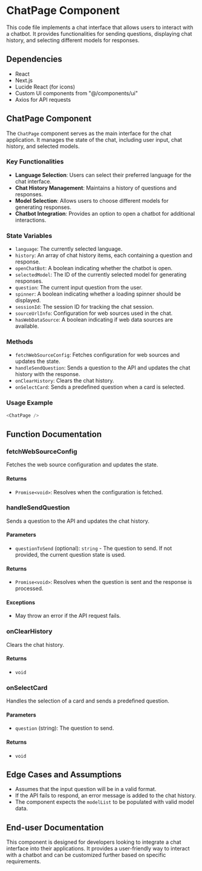 # ChatPage Component

This code file implements a chat interface that allows users to interact with a chatbot. It provides functionalities for sending questions, displaying chat history, and selecting different models for responses.

## Dependencies
- React
- Next.js
- Lucide React (for icons)
- Custom UI components from "@/components/ui"
- Axios for API requests

## ChatPage Component

The `ChatPage` component serves as the main interface for the chat application. It manages the state of the chat, including user input, chat history, and selected models.

### Key Functionalities
- **Language Selection**: Users can select their preferred language for the chat interface.
- **Chat History Management**: Maintains a history of questions and responses.
- **Model Selection**: Allows users to choose different models for generating responses.
- **Chatbot Integration**: Provides an option to open a chatbot for additional interactions.

### State Variables
- `language`: The currently selected language.
- `history`: An array of chat history items, each containing a question and response.
- `openChatBot`: A boolean indicating whether the chatbot is open.
- `selectedModel`: The ID of the currently selected model for generating responses.
- `question`: The current input question from the user.
- `spinner`: A boolean indicating whether a loading spinner should be displayed.
- `sessionId`: The session ID for tracking the chat session.
- `sourceUrlInfo`: Configuration for web sources used in the chat.
- `hasWebDataSource`: A boolean indicating if web data sources are available.

### Methods
- `fetchWebSourceConfig`: Fetches configuration for web sources and updates the state.
- `handleSendQuestion`: Sends a question to the API and updates the chat history with the response.
- `onClearHistory`: Clears the chat history.
- `onSelectCard`: Sends a predefined question when a card is selected.

### Usage Example
```javascript
<ChatPage />
```

## Function Documentation

### fetchWebSourceConfig
Fetches the web source configuration and updates the state.

#### Returns
- `Promise<void>`: Resolves when the configuration is fetched.

### handleSendQuestion
Sends a question to the API and updates the chat history.

#### Parameters
- `questionToSend` (optional): `string` - The question to send. If not provided, the current question state is used.

#### Returns
- `Promise<void>`: Resolves when the question is sent and the response is processed.

#### Exceptions
- May throw an error if the API request fails.

### onClearHistory
Clears the chat history.

#### Returns
- `void`

### onSelectCard
Handles the selection of a card and sends a predefined question.

#### Parameters
- `question` (string): The question to send.

#### Returns
- `void`

## Edge Cases and Assumptions
- Assumes that the input question will be in a valid format.
- If the API fails to respond, an error message is added to the chat history.
- The component expects the `modelList` to be populated with valid model data.

## End-user Documentation
This component is designed for developers looking to integrate a chat interface into their applications. It provides a user-friendly way to interact with a chatbot and can be customized further based on specific requirements.

